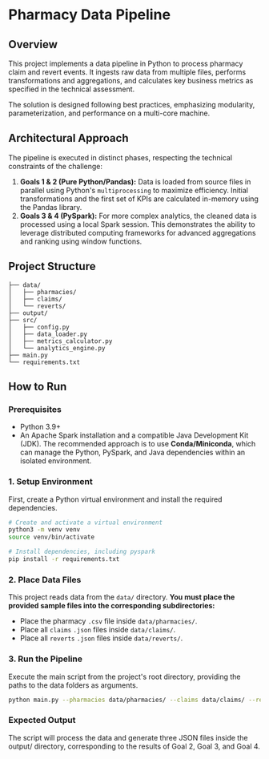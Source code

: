 # Pharmacy Data Pipeline

## Overview

This project implements a data pipeline in Python to process pharmacy claim and revert events. It ingests raw data from multiple files, performs transformations and aggregations, and calculates key business metrics as specified in the technical assessment.

The solution is designed following best practices, emphasizing modularity, parameterization, and performance on a multi-core machine.

## Architectural Approach

The pipeline is executed in distinct phases, respecting the technical constraints of the challenge:

1.  **Goals 1 & 2 (Pure Python/Pandas):** Data is loaded from source files in parallel using Python's `multiprocessing` to maximize efficiency. Initial transformations and the first set of KPIs are calculated in-memory using the Pandas library.
2.  **Goals 3 & 4 (PySpark):** For more complex analytics, the cleaned data is processed using a local Spark session. This demonstrates the ability to leverage distributed computing frameworks for advanced aggregations and ranking using window functions.

## Project Structure
```
├── data/
│   ├── pharmacies/
│   ├── claims/
│   └── reverts/
├── output/
├── src/
│   ├── config.py
│   ├── data_loader.py
│   ├── metrics_calculator.py
│   └── analytics_engine.py
├── main.py
└── requirements.txt
```



## How to Run

### Prerequisites
- Python 3.9+
- An Apache Spark installation and a compatible Java Development Kit (JDK). The recommended approach is to use **Conda/Miniconda**, which can manage the Python, PySpark, and Java dependencies within an isolated environment.

### 1. Setup Environment
First, create a Python virtual environment and install the required dependencies.
```bash
# Create and activate a virtual environment
python3 -m venv venv
source venv/bin/activate

# Install dependencies, including pyspark
pip install -r requirements.txt
```

### 2. Place Data Files
This project reads data from the `data/` directory. **You must place the provided sample files into the corresponding subdirectories:**
- Place the pharmacy `.csv` file inside `data/pharmacies/`.
- Place all `claims` `.json` files inside `data/claims/`.
- Place all `reverts` `.json` files inside `data/reverts/`.

### 3. Run the Pipeline
Execute the main script from the project's root directory, providing the paths to the data folders as arguments.
```bash
python main.py --pharmacies data/pharmacies/ --claims data/claims/ --reverts data/reverts/
```


### Expected Output
The script will process the data and generate three JSON files inside the output/ directory, corresponding to the results of Goal 2, Goal 3, and Goal 4.


